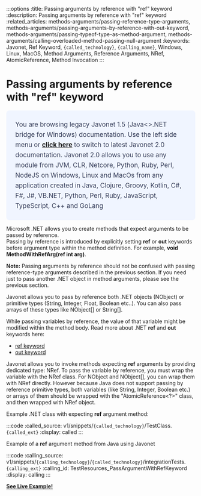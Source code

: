 :::options
:title: Passing arguments by reference with "ref" keyword
:description: Passing arguments by reference with "ref" keyword
:related_articles: methods-arguments/passing-reference-type-arguments, methods-arguments/passing-arguments-by-reference-with-out-keyword, methods-arguments/passing-typeof-type-as-method-argument, methods-arguments/calling-overloaded-method-passing-null-argument
:keywords: Javonet, Ref Keyword, `{called_technology}`, `{calling_name}`, Windows, Linux, MacOS, Method Arguments, Reference Arguments, NRef, AtomicReference, Method Invocation
:::

# Passing arguments by reference with "ref" keyword  
  <div style="padding: 24px; background: #F0F5FF; border-radius: 8px; flex-direction: column; justify-content: flex-start; align-items: flex-start; gap: 10px; display: flex">
  <div style="justify-content: flex-start; align-items: center; gap: 24px; display: inline-flex">
    <div style="color: #353D5A; font-size: 17px; font-weight: 400; line-height: 27px; letter-spacing: 0.03px; word-wrap: break-word">
You are browsing legacy Javonet 1.5 (Java<>.NET bridge for Windows) documentation. Use the left side menu or <a style="font-weight: bold; text-decoration: underline;" href="/guides/v2/methods-arguments/passing-arguments-by-reference-with-ref-keyword">click here</a> to switch to latest Javonet 2.0 documentation. Javonet 2.0 allows you to use any module from
JVM, CLR, Netcore, Python, Ruby, Perl, NodeJS on Windows, Linux and MacOs
from any application created in Java, Clojure, Groovy, Kotlin, C#, F#, J#, VB.NET, Python, Perl, Ruby, JavaScript, TypeScript, C++ and GoLang
    </div>
  </div>
</div>
  
Microsoft .NET allows you to create methods that expect arguments to be passed by reference.  
Passing by reference is introduced by explicitly setting **ref** or **out** keywords before argument type within the method definition. For example, **void MethodWithRefArg(ref int arg)**.  
  
**Note:** Passing arguments by reference should not be confused with passing reference-type arguments described in the previous section. If you need just to pass another .NET object in method arguments, please see the previous section.  
  
Javonet allows you to pass by reference both .NET objects (NObject) or primitive types (String, Integer, Float, Boolean etc..). You can also pass arrays of these types like NObject[] or String[].  
  
While passing variables by reference, the value of that variable might be modified within the method body. Read more about .NET **ref** and **out** keywords here:  
  
- [ref keyword](http://msdn.microsoft.com/en-us/library/14akc2c7.aspx)
- [out keyword](http://msdn.microsoft.com/en-us/library/t3c3bfhx.aspx)

  
Javonet allows you to invoke methods expecting **ref** arguments by providing dedicated type: NRef. To pass the variable by reference, you must wrap the variable with the NRef class. For NObject and NObject[], you can wrap them with NRef directly. However because Java does not support passing by reference primitive types, both variables (like String, Integer, Boolean etc.) or arrays of them should be wrapped with the "AtomicReference<?>" class, and then wrapped with NRef object.  
  
Example .NET class with expecting **ref** argument method:

:::code 
:called_source: v1/snippets/`{called_technology}`/TestClass.`{called_ext}`
:display: called
:::

Example of a **ref** argument method from Java using Javonet

:::code 
:calling_source: v1/snippets/`{calling_technology}`/`{called_technology}`/integrationTests.`{calling_ext}`
:calling_id: TestResources_PassArgumentWithRefKeyword
:display: calling
:::

  
  
[**See Live Example!**](http://lab.javonet.com/e/10)